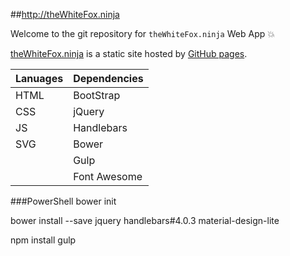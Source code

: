 ##http://theWhiteFox.ninja

Welcome to the git repository for `theWhiteFox.ninja` Web App :boom: 

[theWhiteFox.ninja](http://theWhiteFox.ninja) is a static site hosted by [GitHub pages](http://pages.github.com/).

| Lanuages     | Dependencies | 
| ------------ | :------------|
| HTML 		   | BootStrap    |
| CSS 		   | jQuery       |
| JS           | Handlebars   |
| SVG          | Bower        |
|			   | Gulp         |
|			   | Font Awesome |

###PowerShell
bower init

bower install --save jquery handlebars#4.0.3 material-design-lite

npm install gulp
